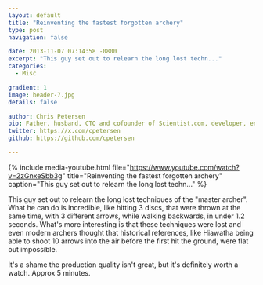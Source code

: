 ```yaml
---
layout: default
title: "Reinventing the fastest forgotten archery"
type: post
navigation: false

date: 2013-11-07 07:14:58 -0800
excerpt: "This guy set out to relearn the long lost techn..."
categories:
  - Misc

gradient: 1
image: header-7.jpg
details: false

author: Chris Petersen
bio: Father, husband, CTO and cofounder of Scientist.com, developer, entrepreneur and technologist.
twitter: https://x.com/cpetersen
github: https://github.com/cpetersen

---
```


{% include media-youtube.html file="https://www.youtube.com/watch?v=2zGnxeSbb3g" title="Reinventing the fastest forgotten archery" caption="This guy set out to relearn the long lost techn..." %}

This guy set out to relearn the long lost techniques of the "master archer". What he can do is incredible, like hitting 3 discs, that were thrown at the same time, with 3 different arrows, while walking backwards, in under 1.2 seconds. What's more interesting is that these techniques were lost and even modern archers thought that historical references, like Hiawatha being able to shoot 10 arrows into the air before the first hit the ground, were flat out impossible. 

 It's a shame the production quality isn't great, but it's definitely worth a watch. Approx 5 minutes. 
